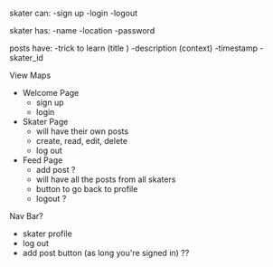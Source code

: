 skater can:
-sign up 
-login 
-logout 


skater has: 
-name 
-location 
-password 

posts have: 
-trick to learn (title )
-description (context)
-timestamp 
-skater_id

View Maps
- Welcome Page 
    - sign up
    - login
- Skater Page 
    - will have their own posts 
    - create, read, edit, delete 
    - log out 
- Feed Page 
    - add post ?
    - will have all the posts from all skaters 
    - button to go back to profile 
    - logout ? 


Nav Bar?  
 - skater profile 
 - log out 
 - add post button (as long you're signed in) ??